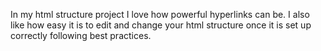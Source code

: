 In my html structure project I love how powerful hyperlinks can be. I also like how easy it is to edit and change your html structure once it is set up correctly following best practices.
